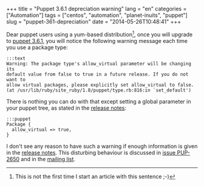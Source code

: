 +++
title = "Puppet 3.6.1 depreciation warning"
lang = "en"
categories = ["Automation"]
tags = ["centos", "automation", "planet-inuits", "puppet"]
slug = "puppet-361-depreciation"
date = "2014-05-26T10:48:41"
+++

Dear puppet users using a yum-based distribution[^1], once you will upgrade to [puppet 3.6.1](http://docs.puppetlabs.com/puppet/3.6/reference/release_notes.html),
you will notice the following warning message each time you use a package type:

    :::text
    Warning: The package type's allow_virtual parameter will be changing its
    default value from false to true in a future release. If you do not want to
    allow virtual packages, please explicitly set allow_virtual to false.
    (at /usr/lib/ruby/site_ruby/1.8/puppet/type.rb:816:in `set_default')

There is nothing you can do with that except setting a global parameter in your puppet tree,
as stated in the [release notes](http://docs.puppetlabs.com/puppet/3.6/reference/release_notes.html#changes-to-rpm-behavior-with-virtual-packages):

    :::puppet
    Package {
      allow_virtual => true,
    }

I don't see any reason to have such a warning if enough information is given in the
[release notes](http://docs.puppetlabs.com/puppet/3.6/reference/release_notes.html#changes-to-rpm-behavior-with-virtual-packages). This disturbing behaviour is discussed in [issue PUP-2650](https://tickets.puppetlabs.com/browse/PUP-2650) and in the [mailing list](https://groups.google.com/d/msg/puppet-users/QadW3Px9GEU/tmNNgBG1uPQJ).

[^1]: This is not the first time I start an article with this sentence ;-)
